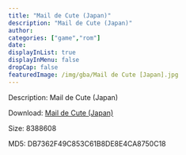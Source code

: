 ```yaml
---
title: "Mail de Cute (Japan)"
description: "Mail de Cute (Japan)"
author: 
categories: ["game","rom"]
date: 
displayInList: true
displayInMenu: false
dropCap: false
featuredImage: /img/gba/Mail de Cute [Japan].jpg
---
```


Description: Mail de Cute (Japan)

Download: <a style="text-decoration:underline;" href="https://mega.nz/#!aWRWzKqT!BMGXPTp7AGWCpnGGla5R73fHnqlw4K6YDNm7EmAI3ew" target = "_blank" rel = "nofollow" > Mail de Cute (Japan)</a>

Size: 8388608

MD5: DB7362F49C853C61B8DE8E4CA8750C18


